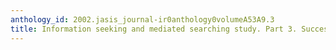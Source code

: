 ```yaml
---
anthology_id: 2002.jasis_journal-ir0anthology0volumeA53A9.3
title: Information seeking and mediated searching study. Part 3. Successive searching
---
```

